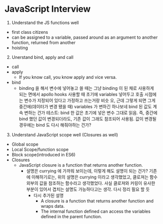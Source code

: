 # JavaScript Interview

1. Understand the JS functions well

- first class citizens
- can be assigned to a variable, passed around as an argument to another function, returned from another
- hoisting

2. Unerstand bind, apply and call

- call
- apply
    - If you know call, you know apply and vice versa.
- bind
    - binding 을 해서 변수에 넣어놓고 쓸 때는 그냥 binding 이 된 채로 사용하게 되는 면에서 
        apollo hooks 사용할 때 초기에 variables 넣어두고 호출 시점에는 변수가 지정되어 있다고 가정하고 쓰는거랑 비슷
        오, 근데 그렇게 되면 그게 중간에(데이터가 변경 됐을 때) variables 가 변하긴 하나보네 bind 된 값도 계속 변하는 건가
        테스트: bind 한 값은 초기에 넣은 변수 그대로 읽음. 즉, 중간에 bind 했던 값이 변경되더라도, 기존 값이 그래도 참조되어 사용됨.
        값이 변경될 경우에는 bind 도 다시 해줘야하는 건가?

3. Understand JavaScript scope well (Closures as well)

- Global scope
- Local Scope/function scope
- Block scope(introduced in ES6)
- Closures
    - JavaScript closure is a function that returns another function.
        - 설명은 currying 에 가까워 보이는데, 이렇게 해도 설명이 되는 건가?
          기존에 이해하기로는, 위의 설명은 currying 이라고 생각했었고,
          클로져는 함수 외부의 값을 참조하는 함수라고 생각했었다.
          사실 클로져와 커링이 유사한 부분이 있어서 겹치는 설명도 가능하다고는 생각.
          다시 정리 필요 할 듯
          - 다시 추가된 설명
            - A closure is a function that returns another function and wraps data.
            - The internal function defined can access the variables defined in the parent function.
